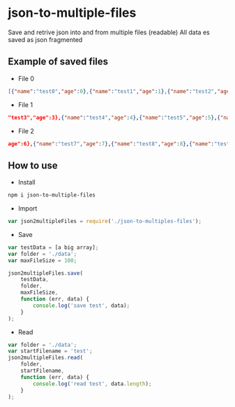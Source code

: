 # json-to-multiple-files

Save and retrive json into and from multiple files (readable)
All data es saved as json fragmented

## Example of saved files

- File 0

```json
[{"name":"test0","age":0},{"name":"test1","age":1},{"name":"test2","age":2},{"name":
```

- File 1

```json
"test3","age":3},{"name":"test4","age":4},{"name":"test5","age":5},{"name":"test6","
```

- File 2

```json
age":6},{"name":"test7","age":7},{"name":"test8","age":8},{"name":"test9","age":9}]
```

## How to use

- Install

```bash
npm i json-to-multiple-files
```

- Import
```javascript
var json2multipleFiles = require('./json-to-multiples-files');
```

- Save
```javascript
var testData = [a big array];
var folder = './data';
var maxFileSize = 100;

json2multipleFiles.save(
    testData,
    folder,
    maxFileSize,
    function (err, data) {
        console.log('save test', data);
    }
);
```

- Read
```javascript
var folder = './data';
var startFilename = 'test';
json2multipleFiles.read(
    folder, 
    startFilename, 
    function (err, data) {
        console.log('read test', data.length);
    }
);
```
